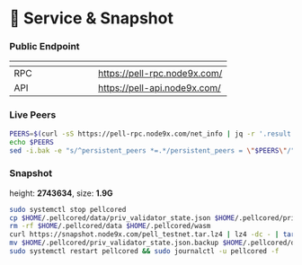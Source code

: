# 💾 Service & Snapshot

### Public Endpoint <a href="#public-endpoint" id="public-endpoint"></a>

<table data-header-hidden><thead><tr><th width="134"></th><th></th></tr></thead><tbody><tr><td>RPC</td><td><a href="https://pell-rpc.node9x.com/">https://pell-rpc.node9x.com/</a></td></tr><tr><td>API</td><td><a href="https://pell-api.node9x.com/">https://pell-api.node9x.com/</a></td></tr></tbody></table>

### Live Peers <a href="#live-peers" id="live-peers"></a>

```bash
PEERS=$(curl -sS https://pell-rpc.node9x.com/net_info | jq -r '.result.peers[] | "\(.node_info.id)@\(.remote_ip):\(.node_info.listen_addr)"' | awk -F ':' '{print $1":"$(NF)}' | paste -sd, -)
echo $PEERS
sed -i.bak -e "s/^persistent_peers *=.*/persistent_peers = \"$PEERS\"/" $HOME/.pellcored/config/config.toml
```

### Snapshot <a href="#snapshot" id="snapshot"></a>

height: **2743634**, size: **1.9G**

```bash
sudo systemctl stop pellcored 
cp $HOME/.pellcored/data/priv_validator_state.json $HOME/.pellcored/priv_validator_state.json.backup 
rm -rf $HOME/.pellcored/data $HOME/.pellcored/wasm 
curl https://snapshot.node9x.com/pell_testnet.tar.lz4 | lz4 -dc - | tar -xf - -C $HOME/.pellcored 
mv $HOME/.pellcored/priv_validator_state.json.backup $HOME/.pellcored/data/priv_validator_state.json 
sudo systemctl restart pellcored && sudo journalctl -u pellcored -f
```

